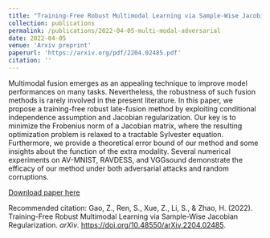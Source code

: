 ```yaml
---
title: "Training-Free Robust Multimodal Learning via Sample-Wise Jacobian Regularization"
collection: publications
permalink: /publications/2022-04-05-multi-modal-adversarial
date: 2022-04-05
venue: 'Arxiv preprint'
paperurl: 'https://arxiv.org/pdf/2204.02485.pdf'
citation: ''
---
```

Multimodal fusion emerges as an appealing technique to improve model performances on many tasks. Nevertheless, the robustness of such fusion methods is rarely involved in the present literature. In this paper, we propose a training-free robust late-fusion method by exploiting conditional independence assumption and Jacobian regularization. Our key is to minimize the Frobenius norm of a Jacobian matrix, where the resulting optimization problem is relaxed to a tractable Sylvester equation. Furthermore, we provide a theoretical error bound of our method and some insights about the function of the extra modality. Several numerical experiments on AV-MNIST, RAVDESS, and VGGsound demonstrate the efficacy of our method under both adversarial attacks and random corruptions.

[Download paper here](https://arxiv.org/pdf/2204.02485.pdf)

Recommended citation: Gao, Z., Ren, S., Xue, Z., Li, S., & Zhao, H. (2022). Training-Free Robust Multimodal Learning via Sample-Wise Jacobian Regularization. *arXiv*. https://doi.org/10.48550/arXiv.2204.02485.